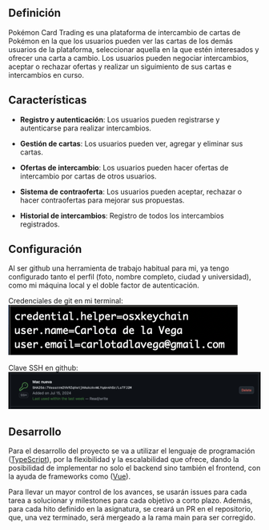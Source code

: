 ## Definición
Pokémon Card Trading es una plataforma de intercambio de cartas de Pokémon en la
que los usuarios pueden ver las cartas de los demás usuarios de la plataforma,
seleccionar aquella en la que estén interesados y ofrecer una carta a cambio. Los
usuarios pueden negociar intercambios, aceptar o rechazar ofertas y realizar un
siguimiento de sus cartas e intercambios en curso.


## Características
- **Registro y autenticación**: Los usuarios pueden registrarse y autenticarse
para realizar intercambios.

- **Gestión de cartas**: Los usuarios pueden ver, agregar y eliminar sus cartas.

- **Ofertas de intercambio**: Los usuarios pueden hacer ofertas de intercambio
por cartas de otros usuarios.

- **Sistema de contraoferta**: Los usuarios pueden aceptar, rechazar o hacer
contraofertas para mejorar sus propuestas.

- **Historial de intercambios**: Registro de todos los intercambios registrados.


## Configuración
Al ser github una herramienta de trabajo habitual para mi, ya tengo configurado
tanto el perfil (foto, nombre completo, ciudad y universidad), como mi máquina
local y el doble factor de autenticación.

Credenciales de git en mi terminal:
![Credenciales](../imgs/github_config.png)

Clave SSH en github:
![SSH](../imgs/github_ssh.png)


## Desarrollo
Para el desarrollo del proyecto se va a utilizar el lenguaje de programación 
([TypeScript](https://www.typescriptlang.org)), por la flexibilidad y la
escalabilidad que ofrece, dando la posibilidad de implementar no solo el backend
sino también el frontend, con la ayuda de frameworks como ([Vue](https://vuejs.org)).

Para llevar un mayor control de los avances, se usarán issues para cada
tarea a solucionar y milestones para cada objetivo a corto plazo. Además, para
cada hito definido en la asignatura, se creará un PR en el repositorio, que, una
vez terminado, será mergeado a la rama main para ser corregido.

